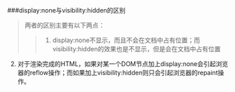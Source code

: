 ###display:none与visibility:hidden的区别
> 两者的区别主要有以下两点：  
>> 1) display:none不显示，而且不会在文档中占有位置；而visibility:hidden的效果也是不显示，但是会在文档中占有位置  
   2) 对于渲染完成的HTML，如果对某一个DOM节点加上display:none会引起浏览器的reflow操作；而如果加上visibility:hidden则只会引起浏览器的repaint操作。
